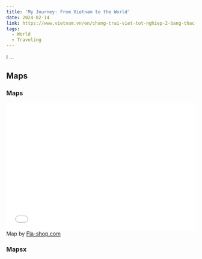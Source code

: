 ```yaml
---
title: 'My Journey: From Vietnam to the World'
date: 2024-02-14
link: https://www.vietnam.vn/en/chang-trai-viet-tot-nghiep-2-bang-thac-si-muc-tieu-vao-nasa-lam-viec/?fbclid=IwY2xjawEobstleHRuA2FlbQIxMAABHfAWsrsQYgz0S7GO5TVG7yHF7QTjkPVcWNKy6XxMaPmTSVMzwHS8m3NJHQ_aem_mlU_fWNS6UmFUUT-yYPSRA
tags:
  - World
  - Traveling
---
```


I ...



Maps
------

### Maps

<div style="max-width:980px;margin:5px auto 10px auto;font-size:14px;">
  <div style="position:relative;padding: 0 0 67% 0;height:0;overflow:hidden;">
    <iframe style="position:absolute;top:0;left:0;width:100%;height:100%;" src="//www.fla-shop.com/visited-countries/embed/?st=AT%2CCH%2CCY%2CDE%2CES%2CFR%2CGR%2CHU%2CIT%2CPL%2CSG%2CSI%2CTH%2CUS%2CVN&vc=1ca032&uc=b3c3ca&hc=40bfa6&bc=ffffff" frameborder="0" scrolling="no"></iframe>
  </div>
  Map by <a href="https://www.fla-shop.com/visited-countries/">Fla-shop.com</a>
</div>


### Mapsx
<!-- VisitedPlaces.com code -->
<script>
// VisitedPlaces.com code
var visitedplaces_config = {
  "map": "world",
  "projection": "geoOrthographic",
  "theme": "dark-green",
  "water": 1,
  "graticule": 1,
  "names": 1,
  "duration": 2000,
  "slider": 0,
  "autoplay": 1,
  "autozoom": "none",
  "data": [
    {
      "colors": {},
      "places": [],
      "text": "My Home",
      "position": {
        "zoomLevel": 1,
        "geoPoint": {
          "longitude": 0,
          "latitude": 0
        },
        "rotationX": 103.5,
        "rotationY": -44.7
      }
    },
    {
      "colors": {},
      "places": [
        "IT",
        "GR",
        "DE",
        "CY",
        "PL",
        "HU",
        "FR",
        "AT",
        "ES",
        "SI",
        "CH"
      ],
      "text": "Europe",
      "position": {
        "zoomLevel": 2.4,
        "geoPoint": {
          "longitude": 12.1,
          "latitude": 53.3
        },
        "rotationX": -12.1,
        "rotationY": -53.3
      }
    },
    {
      "colors": {},
      "places": [
        "VN",
        "SG",
        "TH"
      ],
      "text": "Asia",
      "position": {
        "zoomLevel": 1.5,
        "geoPoint": {
          "longitude": 83.8,
          "latitude": 33.3
        },
        "rotationX": -83.8,
        "rotationY": -33.3
      }
    }
  ],
  "home": "US"
};
</script>
<div id="chartdiv" style="width: 100%; height: 600px;">
<script src="https://www.visitedplaces.com/js/common.js"></script>
<script src="https://www.visitedplaces.com/js/viewer.js"></script>
<!-- end: VisitedPlaces.com code -->
